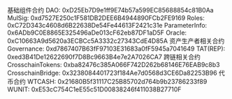 基础组件合约
DAO: 0xD25Eb7D9e1ff9E74b57a599EC85688854c81B0Aa
MulSig: 0xd7527E250c1F581DB2DEE6B4944890FCb2FE9169
Roles: 0xC72D343c4608d6B22638De54Fe44613F2421c31e
ParameterInfo: 0x6ADb9C0E8865E325496aDe013cF62eb87DF1aD5F
Oracle: 0xC10663A9d5620a3ECBCc5A3332c27343CdE4D85A
资产生产者相关合约
Governance: 0xd7867407B63fF97103E31683a0fF5945a7041649
TAT(REP): 0xed3B41De12622690f7D8Bc9663B4e7e2A7026CA7
跨链相关合约
CrosschainTokens: 0xba82476c385A066F742D262b68146E76EAB9c8b3
CrosschainBridge: 0x3238084401723f184Ae7d0568d3CE6Da82253B96
代币合约
WTCASH: 0x21680B5f31117C25B85702d764b9b23786233f89
WUNIT: 0xE53cC754C1eE55c51D00838246f411038B27710F
